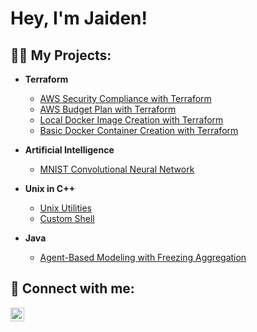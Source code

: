 <h1>Hey, I'm Jaiden!

<h2>👨‍💻 My Projects:</h2>

- <b>Terraform</b>
  - [AWS Security Compliance with Terraform](https://github.com/JaidenDevasia101/AWS-Security-Compliance-with-Terraform)
  - [AWS Budget Plan with Terraform](https://github.com/JaidenDevasia101/AWS-Budget-Plan-with-Terraform)
  - [Local Docker Image Creation with Terraform](https://github.com/JaidenDevasia101/Local-Docker-Image-Creation-with-Terraform)
  - [Basic Docker Container Creation with Terraform](https://github.com/JaidenDevasia101/Basic-Docker-Container-Creation-with-Terraform)

- <b>Artificial Intelligence</b>
  - [MNIST Convolutional Neural Network](https://github.com/JaidenDevasia101/Mnist-Convolutional-Neural-Network)

- <b>Unix in C++</b>
  - [Unix Utilities](https://github.com/JaidenDevasia101/Unix-Utilities)
  - [Custom Shell](https://github.com/JaidenDevasia101/Custom-Shell)
 
- <b>Java</b>
  - [Agent-Based Modeling with Freezing Aggregation](https://github.com/JaidenDevasia101/Agent-Based-Modeling-with-Freezing-Aggregation)



<h2> 🤳 Connect with me:</h2>

[<img align="left" alt="JoshMadakor | LinkedIn" width="22px" src="https://cdn.jsdelivr.net/npm/simple-icons@v3/icons/linkedin.svg" />][linkedin]

[linkedin]: https://www.linkedin.com/in/jaiden-devasia/

<!--
**joshmadakor1/joshmadakor1** is a ✨ _special_ ✨ repository because its `README.md` (this file) appears on your GitHub profile.

Here are some ideas to get you started:

- 🔭 I’m currently working on ...
- 🌱 I’m currently learning ...
- 👯 I’m looking to collaborate on ...
- 🤔 I’m looking for help with ...
- 💬 Ask me about ...
- 📫 How to reach me: ...
- 😄 Pronouns: ...
- ⚡ Fun fact: ...
-->
